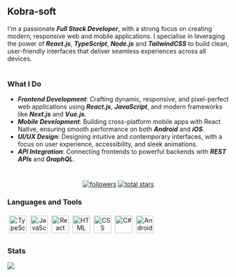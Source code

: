 ## Kobra-soft
I'm a passionate **_Full Stack Developer_**, with a strong focus on creating modern, responsive web and mobile applications. I specialise in leveraging the power of **_React.js_**, **_TypeScript_**, **_Node.js_** and **_TailwindCSS_** to build clean, user-friendly interfaces that deliver seamless experiences across all devices.
#

### What I Do

* **_Frontend Development_**: Crafting dynamic, responsive, and pixel-perfect web applications using **_React.js_**, **_JavaScript_**, and modern frameworks like **_Next.js_** and **_Vue.js_**.
  <br>
* **_Mobile Development_**: Building cross-platform mobile apps with React Native, ensuring smooth performance on both **_Android_** and **_iOS_**.
  <br>
* **_UI/UX Design_**: Designing intuitive and contemporary interfaces, with a focus on user experience, accessibility, and sleek animations.
  <br>
* **_API Integration_**: Connecting frontends to powerful backends with **_REST APIs_** and **_GraphQL_**.
#

<p align="center">
  <a href="https://github.com/Kobra-soft?tab=followers">
    <img alt="followers" title="Follow me on Github" src="https://custom-icon-badges.demolab.com/github/followers/Kobra-soft?color=236ad3&labelColor=1155ba&style=for-the-badge&logo=person-add&label=Follow&logoColor=white"/></a>
      
  <a href="https://github.com/Kobra-soft?tab=repositories&sort=stargazers">
    <img alt="total stars" title="Total stars on GitHub" src="https://custom-icon-badges.demolab.com/github/stars/Kobra-soft?color=55960c&style=for-the-badge&labelColor=488207&logo=star"/></a>
</p>

### Languages and Tools

<p align="center">
<img align="left" alt="TypeScript" title="TypeScript" src="https://cdn.jsdelivr.net/gh/devicons/devicon/icons/typescript/typescript-plain.svg" height="40" style="vertical-align:top; margin:4px" />
<img align="left" alt="JavaScript" title="JavaScript" src="https://cdn.jsdelivr.net/gh/devicons/devicon/icons/javascript/javascript-plain.svg" height="40" style="vertical-align:top; margin:4px" />
<img align="left" alt="React" title="React" src="https://cdn.jsdelivr.net/gh/devicons/devicon/icons/react/react-original.svg" height="40" style="vertical-align:top; margin:4px" />
<img align="left" alt="HTML" title="HTML" src="https://cdn.jsdelivr.net/gh/devicons/devicon/icons/html5/html5-plain.svg" height="40" style="vertical-align:top; margin:4px" />
<img align="left" alt="CSS" title="CSS" src="https://cdn.jsdelivr.net/gh/devicons/devicon/icons/css3/css3-plain.svg" height="40" style="vertical-align:top; margin:4px" />
<img align="left" alt="C#" title="C#" src="https://cdn.jsdelivr.net/gh/devicons/devicon@latest/icons/csharp/csharp-plain.svg" height="40" style="vertical-align:top; margin:4px" />
<img align="left" alt="Android" title="Android" src="https://cdn.jsdelivr.net/gh/devicons/devicon@latest/icons/android/android-plain-wordmark.svg" height="40" style="vertical-align:top; margin:4px" />
</p>

<br>
<br>
<br>

### Stats

![](https://komarev.com/ghpvc/?username=kobra-soft)


<!--
**Kobra-soft/Kobra-soft** is a ✨ _special_ ✨ repository because its `README.md` (this file) appears on your GitHub profile.

Here are some ideas to get you started:

- 🔭 I’m currently working on ...
- 🌱 I’m currently learning ...
- 👯 I’m looking to collaborate on ...
- 🤔 I’m looking for help with ...
- 💬 Ask me about ...
- 📫 How to reach me: ...
- 😄 Pronouns: ...
- ⚡ Fun fact: ...
-->
